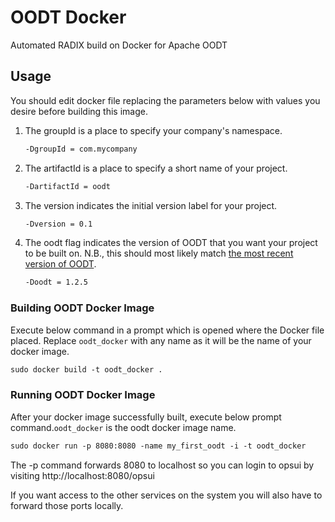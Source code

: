 # OODT Docker

Automated RADIX build on Docker for Apache OODT

## Usage

You should edit docker file replacing the parameters below with values you desire before building this image.

1. The groupId is a place to specify your company's namespace. 
    ```dockerfile
    -DgroupId = com.mycompany
    ```
2. The artifactId is a place to specify a short name of your project. 
    ```dockerfile
    -DartifactId = oodt
    ```
3. The version indicates the initial version label for your project. 
    ```dockerfile
    -Dversion = 0.1
    ``` 
4. The oodt flag indicates the version of OODT that you want your project to be built on. N.B., this should most likely match [the most recent version of OODT](https://search.maven.org/search?q=g:org.apache.oodt).
    ```dockerfile
    -Doodt = 1.2.5
    ```

### Building OODT Docker Image
Execute below command in a prompt which is opened where the Docker file placed. Replace  `oodt_docker` with any name as it will be the name of your docker image.
```dockerfile
sudo docker build -t oodt_docker . 
```    

### Running OODT Docker Image
After your docker image successfully built, execute below prompt command.`oodt_docker` is the oodt docker image name.
```dockerfile
sudo docker run -p 8080:8080 -name my_first_oodt -i -t oodt_docker
```
The -p command forwards 8080 to localhost so you can login to opsui by visiting http://localhost:8080/opsui

If you want access to the other services on the system you will also have to forward those ports locally.